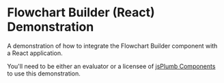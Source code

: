 # Flowchart Builder (React) Demonstration

A demonstration of how to integrate the Flowchart Builder component with a React application.

You'll need to be either an evaluator or a licensee of [jsPlumb Components](https://components.jsplumbtoolkit.com/) to use this demonstration.
